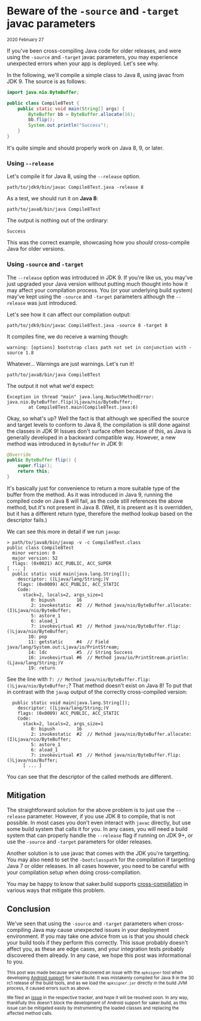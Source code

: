 # Beware of the `-source` and `-target` javac parameters

<small>2020 February 27</small>

If you've been cross-compiling Java code for older releases, and were using the `-source` and `-target` javac parameters, you may experience unexpected errors when your app is deployed. Let's see why.

In the following, we'll compile a simple class to Java 8, using javac from JDK 9. The source is as follows:

```java code-block-pad
import java.nio.ByteBuffer;

public class Compile8Test {
    public static void main(String[] args) {
        ByteBuffer bb = ByteBuffer.allocate(16);
        bb.flip();
        System.out.println("Success");
    }
}
```

It's quite simple and should properly work on Java 8, 9, or later. 

### Using `--release`

Let's compile it for Java 8, using the `--release` option.

```plaintext code-block-pad
path/to/jdk9/bin/javac Compile8Test.java -release 8
```

As a test, we should run it on **Java 8**:

```plaintext code-block-pad
path/to/java8/bin/java Compile8Test
```

The output is nothing out of the ordinary:

```plaintext code-block-pad
Success
```

This was the correct example, showcasing how you *should* cross-compile Java for older versions.

### Using `-source` and `-target`

The `--release` option was introduced in JDK 9. If you're like us, you may've just upgraded your Java version without putting much thought into how it may affect your compilation process. You (or your underlying build system) may've kept using the `-source` and `-target` parameters although the `--release` was just introduced.

Let's see how it can affect our compilation output:

```plaintext code-block-pad
path/to/jdk9/bin/javac Compile8Test.java -source 8 -target 8
```

It compiles fine, we do receive a warning though:

```plaintext code-block-pad
warning: [options] bootstrap class path not set in conjunction with -source 1.8
```

Whatever... Warnings are just warnings. Let's run it!

```plaintext code-block-pad
path/to/java8/bin/java Compile8Test
```

The output it not what we'd expect:

```plaintext code-block-pad
Exception in thread "main" java.lang.NoSuchMethodError: java.nio.ByteBuffer.flip()Ljava/nio/ByteBuffer;
        at Compile8Test.main(Compile8Test.java:6)
```

Okay, so what's up? Well the fact is that although we specified the source and target levels to conform to Java 8, the compilation is still done against the classes in JDK 9! Issues don't surface often because of this, as Java is generally developed in a backward compatible way. However, a new method was introduced in `ByteBuffer` in JDK 9:

```java code-block-pad
@Override
public ByteBuffer flip() {
    super.flip();
    return this;
}
```

It's basically just for convenience to return a more suitable type of the buffer from the method. As it was introduced in Java 9, running the compiled code on Java 8 will fail, as the code still references the above method, but it's not present in Java 8. (Well, it is present as it is overridden, but it has a different return type, therefore the method lookup based on the descriptor fails.)

We can see this more in detail if we run `javap`:

```plaintext code-block-pad
> path/to/java8/bin/javap -v -c Compile8Test.class
public class Compile8Test
  minor version: 0
  major version: 52
  flags: (0x0021) ACC_PUBLIC, ACC_SUPER
[ ... ]
  public static void main(java.lang.String[]);
    descriptor: ([Ljava/lang/String;)V
    flags: (0x0009) ACC_PUBLIC, ACC_STATIC
    Code:
      stack=2, locals=2, args_size=1
         0: bipush        16
         2: invokestatic  #2  // Method java/nio/ByteBuffer.allocate:(I)Ljava/nio/ByteBuffer;
         5: astore_1
         6: aload_1
         7: invokevirtual #3  // Method java/nio/ByteBuffer.flip:()Ljava/nio/ByteBuffer;
        10: pop
        11: getstatic     #4  // Field java/lang/System.out:Ljava/io/PrintStream;
        14: ldc           #5  // String Success
        16: invokevirtual #6  // Method java/io/PrintStream.println:(Ljava/lang/String;)V
        19: return
```

See the line with `7: // Method java/nio/ByteBuffer.flip:()Ljava/nio/ByteBuffer;`? That method doesn't exist on Java 8! To put that in contrast with the `javap` output of the correctly cross-compiled version:

```plaintext code-block-pad
  public static void main(java.lang.String[]);
    descriptor: ([Ljava/lang/String;)V
    flags: (0x0009) ACC_PUBLIC, ACC_STATIC
    Code:
      stack=2, locals=2, args_size=1
         0: bipush        16
         2: invokestatic  #2  // Method java/nio/ByteBuffer.allocate:(I)Ljava/nio/ByteBuffer;
         5: astore_1
         6: aload_1
         7: invokevirtual #3  // Method java/nio/ByteBuffer.flip:()Ljava/nio/Buffer;
      [ ... ]
```

You can see that the descriptor of the called methods are different.

## Mitigation

The straightforward solution for the above problem is to just use the `--release` parameter. However, if you use JDK 8 to compile, that is not possible. In most cases you don't even interact with `javac` directly, but use some build system that calls it for you. In any cases, you will need a build system that can properly handle the `--release` flag if running on JDK 9+, or use the `-source` and `-target` parameters for older releases.

Another solution is to use javac that comes with the JDK you're targetting. You may also need to set the `-bootclasspath` for the compilation if targetting Java 7 or older releases. In all cases however, you need to be careful with your compilation setup when doing cross-compilation.

You may be happy to know that saker.build supports [cross-compilation](root:/saker.java.compiler/doc/javacompile/crosscompile.html) in various ways that mitigate this problem.

## Conclusion

We've seen that using the `-source` and `-target` parameters when cross-compiling Java may cause unexpected issues in your deployment environment. If you may take one advice from us is that you should check your build tools if they perform this correctly. This issue probably doesn't affect you, as these are edge cases, and your integration tests probably discovered them already. In any case, we hope this post was informational to you.

<small>

This post was made because we've discovered an issue with the `apksigner` tool when developing [Android support](https://github.com/sakerbuild/saker.android) for saker.build. It was mistakenly compiled for Java 9 in the 30 rc1 release of the build tools, and as we load the `apksigner.jar` directly in the build JVM process, it caused errors such as above.

We filed an [issue](https://issuetracker.google.com/issues/150189789) in the respective tracker, and hope it will be resolved soon. In any way, thankfully this doesn't block the development of Android support for saker.build, as this issue can be mitigated easily by instrumenting the loaded classes and replacing the affected method calls.

</small>

